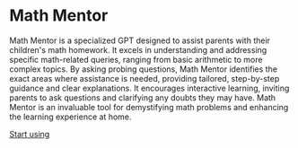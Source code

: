 # Math Mentor

Math Mentor is a specialized GPT designed to assist parents with their children's math homework. It excels in understanding and addressing specific math-related queries, ranging from basic arithmetic to more complex topics. By asking probing questions, Math Mentor identifies the exact areas where assistance is needed, providing tailored, step-by-step guidance and clear explanations. It encourages interactive learning, inviting parents to ask questions and clarifying any doubts they may have. Math Mentor is an invaluable tool for demystifying math problems and enhancing the learning experience at home.

[Start using](https://chat.openai.com/g/g-ENhijiiwK)